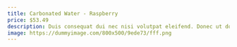 ```yaml
---
title: Carbonated Water - Raspberry
price: $53.49
description: Duis consequat dui nec nisi volutpat eleifend. Donec ut dolor. Morbi vel lectus in quam fringilla rhoncus.
image: https://dummyimage.com/800x500/9ede73/fff.png
---
```

